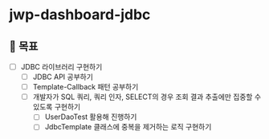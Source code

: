 # jwp-dashboard-jdbc

## 🎯 목표
- [ ] JDBC 라이브러리 구현하기
    - [ ] JDBC API 공부하기
    - [ ] Template-Callback 패턴 공부하기
    - [ ] 개발자가 SQL 쿼리, 쿼리 인자, SELECT의 경우 조회 결과 추출에만 집중할 수 있도록 구현하기
        - [ ] UserDaoTest 활용해 진행하기
        - [ ] JdbcTemplate 클래스에 중복을 제거하는 로직 구현하기
